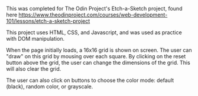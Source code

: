 This was completed for The Odin Project's Etch-a-Sketch project, found here https://www.theodinproject.com/courses/web-development-101/lessons/etch-a-sketch-project

This project uses HTML, CSS, and Javascript, and was used as practice with DOM manipulation.

When the page initially loads, a 16x16 grid is shown on screen. The user can "draw" on this grid by mousing over each square. By clicking on the reset button above the grid, the user can change the dimensions of the grid. This will also clear the grid.

The user can also click on buttons to choose the color mode: default (black), random color, or grayscale.